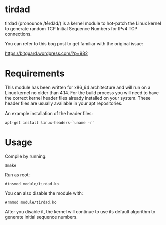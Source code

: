 # tirdad
tirdad (pronounce /tērdäd/) is a kernel module to hot-patch the Linux kernel to generate random TCP Initial Sequence Numbers for IPv4 TCP connections.

You can refer to this bog post to get familiar with the original issue:

https://bitguard.wordpress.com/?p=982

# Requirements
This module has been written for x86_64 architecture and will run on a Linux kernel no older than 4.14. For the build process you will need to have the correct kernel header files already installed on your system. These header files are usually available in your apt repositories. 

An example installation of the header files:
```
apt-get install linux-headers-`uname -r`
```
# Usage
 Compile by running:

`$make`

 Run as root:

`#insmod module/tirdad.ko`

 You can also disable the module with:
 
`#rmmod module/tirdad.ko`

 After you disable it, the kernel will continue to use its default algorithm to generate initial sequence numbers.

